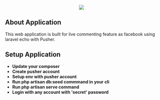 <p align="center"><img src="https://laravel.com/assets/img/components/logo-laravel.svg"></p>


## About Application

This web application is built for live commenting feature as facebook using laravel echo with Pusher.

## Setup Application

- **Update your composer**
- **Create pusher account**
- **Setup env with pusher account**
- **Run php artisan db:seed commmand in your cli**
- **Run php artisan serve command**
- **Login with any account with 'secret' password**
